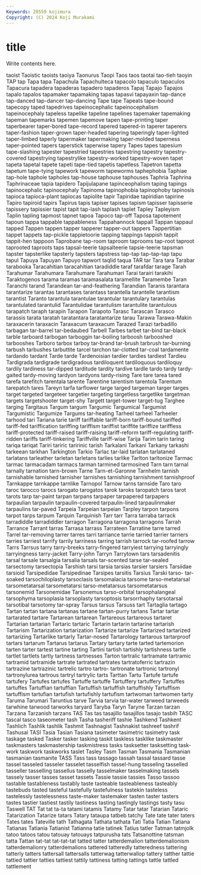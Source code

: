 ```yaml
---
Keywords: 20559 kojimura
Copyright: (C) 2024 Koji Murakami
---
```


# title

Write contents here.



taoist Taoistic taoists taoiya Taonurus Taopi Taos taos
taotai tao-tieh taoyin TAP tap Tapa tapa Tapachula Tapachulteca tapacolo
tapaculo tapaculos Tapacura tapadera tapaderas tapadero tapaderos Tapaj Tapajo Tapajos
tapalo tapalos tapamaker tapamaking tapas tapasvi tapayaxin tap-dance tap-danced tap-dancer
tap-dancing Tape tape Tapeats tape-bound tapecopy taped tapedrives tapeinocephalic tapeinocephalism
tapeinocephaly tapeless tapelike tapeline tapelines tapemaker tapemaking tapeman tapemarks tapemen
tapemove tapen tape-printing taper taperbearer taper-bored tape-record tapered tapered-in taperer
taperers taper-fashion taper-grown taper-headed tapering taperingly taper-lighted taper-limbed taperly tapermaker
tapermaking taper-molded taperness taper-pointed tapers taperstick taperwise tapery Tapes tapes
tapesium tape-slashing tapester tapestried tapestries tapestring tapestry tapestry-covered tapestrying tapestrylike
tapestry-worked tapestry-woven tapet tapeta tapetal tapete tapeti tape-tied tapetis tapetless
Tapetron tapetta tapetum tape-tying tapework tapeworm tapeworms taphephobia Taphiae tap-hole
taphole tapholes tap-house taphouse taphouses Taphria Taphrina Taphrinaceae tapia tapidero
Tapijulapane tapinceophalism taping tapings tapinocephalic tapinocephaly Tapinoma tapinophobia tapinophoby tapinosis
tapioca tapioca-plant tapiocas tapiolite tapir Tapiridae tapiridian tapirine Tapiro tapiroid
tapirs Tapirus tapis tapiser tapises tapism tapisser tapisserie tapissery tapissier
tapist tapit tap-lash taplash taplet Tapley Tapleyism Taplin tapling tapmost
tapnet tapoa Tapoco tap-off Taposa tapotement tapoun tappa tappable tappableness
Tappahannock tappall Tappan tappaul tapped Tappen tappen tapper tapperer tapper-out
tappers Tappertitian tappet tappets tap-pickle tappietoorie tapping tappings tappish tappit
tappit-hen tappoon Taprobane tap-room taproom taprooms tap-root taproot taprooted taproots
taps tapsal-teerie tapsalteerie tapsie-teerie tapsman tapster tapsterlike tapsterly tapsters tapstress
tap-tap tap-tap-tap tapu tapul Tapuya Tapuyan Tapuyo tapwort taqlid taqua
TAR tar Tara tara Tarabar tarabooka Taracahitian taracahitian taradiddle taraf
tarafdar tarage Tarah Tarahumar Tarahumara Tarahumare Tarahumari Tarai tarairi tarakihi
Taraktogenos tarama taramas taramasalata taramellite Taramembe Taran Taranchi tarand Tarandean
tar-and-feathering Tarandian Taranis tarantara tarantarize tarantas tarantases tarantass tarantella tarantelle
tarantism tarantist Taranto tarantula tarantulae tarantular tarantulary tarantulas tarantulated tarantulid
Tarantulidae tarantulism tarantulite tarantulous tarapatch taraph tarapin Tarapon Tarapoto Tarasc
Tarascan Tarasco tarassis tarata taratah taratantara taratantarize tarau Tarawa Tarawa-Makin
taraxacerin taraxacin Taraxacum taraxacum Tarazed Tarazi tarbadillo tarbagan tar-barrel tar-bedaubed
Tarbell Tarbes tarbet tar-bind tar-black tarble tarboard tarbogan tarboggin tar-boiling
tarboosh tarbooshed tarbooshes Tarboro tarbox tarboy tar-brand tar-brush tarbrush tar-burning
tarbush tarbushes tarbuttite tarcel tarchon tar-clotted tar-coal tardamente tardando tardant
Tarde tarde Tardenoisian tardier tardies tardiest Tardieu Tardigrada tardigrade tardigradous
tardiloquent tardiloquous tardiloquy tardily tardiness tar-dipped tarditude tardity tardive tardle
tardo tardy tardy-gaited tardy-moving tardyon tardyons tardy-rising Tare tare tarea
tared tarefa tarefitch tarentala tarente Tarentine tarentism tarentola Tarentum tarepatch
tares Tareyn tarfa tarflower targe targed targeman targer targes target
targeted targeteer targetier targeting targetless targetlike targetman targets targetshooter target-shy
Targett target-tower target-tug Targhee targing Targitaus Targum targum Targumic Targumical
Targumist Targumistic Targumize Targums tar-heating Tarheel tarheel Tarheeler tarhood tari
Tariana tarie tariff tariffable tariff-born tariff-bound tariffed tariff-fed tariffication tariffing
tariffism tariffist tariffite tariffize tariffless tariff-protected tariff-raised tariff-raising tariff-reform tariff-regulating
tariff-ridden tariffs tariff-tinkering Tariffville tariff-wise Tarija Tarim tarin taring tariqa
tariqat Tariri tariric taririnic tarish Tarkalani Tarkani Tarkany tarkashi tarkeean
tarkhan Tarkington Tarkio Tarlac tar-laid tarlatan tarlataned tarlatans tarleather tarletan
tarletans tarlies tarlike Tarlton tarltonize Tarmac tarmac tarmacadam tarmacs tarman
tarmined tarmosined Tarn tarn tarnal tarnally tarnation tarn-brown Tarne Tarn-et-Garonne
Tarnhelm tarnish tarnishable tarnished tarnisher tarnishes tarnishing tarnishment tarnishproof Tarnkappe
tarnkappe tarnlike Tarnopol Tarnow tarns tarnside Taro taro taroc tarocco
tarocs tarogato tarogatos tarok taroks taropatch taros tarot tarots tarp
tar-paint tarpan tarpans tarpaper tarpapered tarpapers tarpaulian tarpaulin tarpaulin-covered tarpaulin-lined
tarpaulinmaker tarpaulins tar-paved Tarpeia Tarpeian tarpeian Tarpley tarpon tarpons tarpot
tarps tarpum Tarquin Tarquinish Tarr tarr Tarra tarraba tarrack tarradiddle
tarradiddler tarragon Tarragona tarragona tarragons Tarrah Tarrance Tarrant tarras Tarrasa
tarrass Tarrateen Tarratine tarre tarred Tarrel tar-removing tarrer tarres tarri
tarriance tarrie tarried tarrier tarriers tarries tarriest tarrify tarrily tarriness
tarring tarrish tarrock tar-roofed tarrow Tarrs Tarrsus tarry tarry-breeks tarry-fingered
tarryiest tarrying tarryingly tarryingness tarry-jacket Tarry-john Tarryn Tarrytown tars tarsadenitis
tarsal tarsale tarsalgia tarsalia tarsals tar-scented tarse tar-sealed tarsectomy tarsectopia
Tarshish tarsi tarsia tarsias tarsier tarsiers Tarsiidae tarsioid Tarsipedidae Tarsipedinae
Tarsipes tarsitis Tarsius Tarski tarso- tar-soaked tarsochiloplasty tarsoclasis tarsomalacia tarsome
tarso-metatarsal tarsometatarsal tarsometatarsi tarso-metatarsus tarsometatarsus tarsonemid Tarsonemidae Tarsonemus tarso-orbital tarsophalangeal
tarsophyma tarsoplasia tarsoplasty tarsoptosis tarsorrhaphy tarsotarsal tarsotibal tarsotomy tar-spray Tarsus
tarsus Tarsuss tart Tartaglia tartago Tartan tartan tartana tartanas tartane
tartan-purry tartans Tartar tartar tartarated tartare Tartarean tartarean Tartareous tartareous
tartaret Tartarian tartarian Tartaric tartaric Tartarin tartarin tartarine tartarish Tartarism
Tartarization tartarization Tartarize tartarize Tartarized tartarized tartarizing Tartarlike tartarly Tartar-nosed
Tartarology tartarous tartarproof tartars tartarum Tartarus tartarus Tartary tartary tarte
tarted tartemorion tarten tarter tartest tartine tarting Tartini tartish tartishly
tartishness tartle tartlet tartlets tartly tartness tartnesses Tarton tartralic tartramate
tartramic tartramid tartramide tartrate tartrated tartrates tartratoferric tartrazin tartrazine tartrazinic
tartrelic tartro tartro- tartronate tartronic tartronyl tartronylurea tartrous tartryl tartrylic
tarts Tarttan Tartu Tartufe tartufe tartufery Tartufes tartufes Tartuffe tartuffe
Tartuffery tartuffery Tartuffes tartuffes Tartuffian tartuffian Tartuffish tartuffish tartuffishly Tartuffism
tartuffism tartufian tartufish tartufishly tartufism tartwoman tartwomen tarty Taruma Tarumari
Taruntius tarve Tarvia tarvia tar-water tarweed tarweeds tarwhine tarwood tarworks
taryard Taryba Taryn Taryne Tarzan tarzan Tarzana Tarzanish tarzans TAS
Tas tas tasajillo tasajillos tasajo tasbih TASC tascal tasco taseometer
tash Tasha tasheriff tashie Tashkend Tashkent Tashlich Tashlik tashlik Tashmit
Tashnagist Tashnakist tashreef tashrif Tashusai TASI Tasia Tasian Tasiana tasimeter
tasimetric tasimetry task taskage tasked Tasker tasker tasking taskit taskless
tasklike taskmaster taskmasters taskmastership taskmistress tasks tasksetter tasksetting task-work taskwork
taskworks taslet Tasley Tasm Tasman Tasmania Tasmanian tasmanian tasmanite TASS
Tass tass tassago tassah tassal tassard tasse tassel tasseled tasseler
tasselet tasselfish tassel-hung tasseling tasselled tasseller tasselling tassellus tasselly tasselmaker
tasselmaking tassels tassely tasser tasses tasset tassets Tassie tassie tassies
Tasso tassoo tastable tastableness tastably taste tasteable tasteableness tasteably tastebuds
tasted tasteful tastefully tastefulness tastekin tasteless tastelessly tastelessness taste-maker tastemaker
tasten taster tasters tastes tastier tastiest tastily tastiness tasting tastingly
tastings tasty tasu Taswell TAT Tat tat ta-ta tatami tatamis
Tatamy Tatar tatar Tatarian Tataric Tatarization Tatarize tatars Tatary tataupa
tatbeb tatchy Tate tate tater taters Tates tates Tateville tath
Tathagata Tathata tathata Tati Tatia Tatian Tatiana Tatianas Tatiania Tatianist
Tatianna tatie tatinek Tatius tatler Tatman tatmjolk tatoo tatoos tatou
tatouay tatouays tatpurusha tats Tatsanottine tatsman tatta Tattan tat-tat tat-tat-tat
tatted tatter tatterdemalion tatterdemalionism tatterdemalionry tatterdemalions tattered tatteredly tatteredness tattering
tatterly tatters tattersall tattersalls tatterwag tatterwallop tattery tatther tattie tattied
tattier tatties tattiest tattily tattiness tatting tattings tattle tattled tattlement
